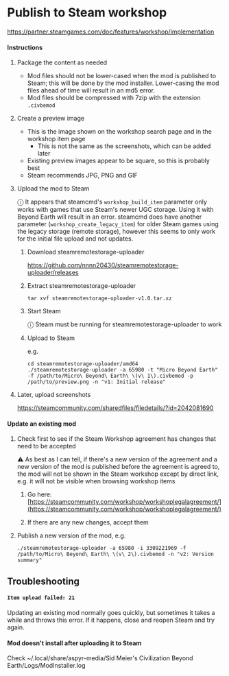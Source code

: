# Publish to Steam workshop

https://partner.steamgames.com/doc/features/workshop/implementation

#### Instructions

1. Package the content as needed

   - Mod files should not be lower-cased when the mod is published to Steam; this will be done by the mod installer. Lower-casing the mod files ahead of time will result in an md5 error.
   - Mod files should be compressed with 7zip with the extension `.civbemod`

1. Create a preview image

   - This is the image shown on the workshop search page and in the workshop item page
     - This is not the same as the screenshots, which can be added later
   - Existing preview images appear to be square, so this is probably best
   - Steam recommends JPG, PNG and GIF

1. Upload the mod to Steam

   ⓘ It appears that steamcmd's `workshop_build_item` parameter only works with games that use Steam's newer UGC storage. Using it with Beyond Earth will result in an error. steamcmd does have another parameter (`workshop_create_legacy_item`) for older Steam games using the legacy storage (remote storage), however this seems to only work for the initial file upload and not updates.

   1. Download steamremotestorage-uploader

      https://github.com/nnnn20430/steamremotestorage-uploader/releases

   1. Extract steamremotestorage-uploader

      ```
      tar xvf steamremotestorage-uploader-v1.0.tar.xz
      ```

   1. Start Steam

      ⓘ Steam must be running for steamremotestorage-uploader to work

   1. Upload to Steam

      e.g.

      ```
      cd steamremotestorage-uploader/amd64
      ./steamremotestorage-uploader -a 65980 -t "Micro Beyond Earth" -f /path/to/Micro\ Beyond\ Earth\ \(v\ 1\).civbemod -p /path/to/preview.png -n "v1: Initial release"
      ```

1. Later, upload screenshots

   https://steamcommunity.com/sharedfiles/filedetails/?id=2042081690

#### Update an existing mod

1. Check first to see if the Steam Workshop agreement has changes that need to be accepted

   ⚠️ As best as I can tell, if there's a new version of the agreement and a new version of the mod is published before the agreement is agreed to, the mod will not be shown in the Steam workshop except by direct link, e.g. it will not be visible when browsing workshop items

   1. Go here: [https://steamcommunity.com/workshop/workshoplegalagreement/](https://steamcommunity.com/workshop/workshoplegalagreement/)

   1. If there are any new changes, accept them

1. Publish a new version of the mod, e.g.

   ```
   ./steamremotestorage-uploader -a 65980 -i 3309221969 -f /path/to/Micro\ Beyond\ Earth\ \(v\ 2\).civbemod -n "v2: Version summary"
   ```

## Troubleshooting

#### `Item upload failed: 21`

Updating an existing mod normally goes quickly, but sometimes it takes a while and throws this error. If it happens, close and reopen Steam and try again.

#### Mod doesn't install after uploading it to Steam

Check ~/.local/share/aspyr-media/Sid Meier's Civilization Beyond Earth/Logs/ModInstaller.log
